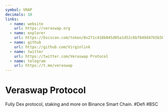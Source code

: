 ```yaml
---
symbol: VRAP
decimals: 18
links:
  - name: website
    url: https://veraswap.org
  - name: explorer
    url: https://bscscan.com/token/0x271c418b045d05a1d52c6bf849d47b5b5b4d769e
  - name: github
    url: https://github.com/Virginlink
  - name: twitter
    url: https://twitter.com/Veraswap Protocol
  - name: telegram
    url: https://t.me/veraswap
---
```


# Veraswap Protocol

Fully Dex protocol, staking and more on Binance Smart Chain. #Defi #BSC
